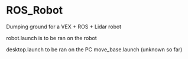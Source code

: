 # ROS_Robot
Dumping ground for a VEX + ROS + Lidar robot

robot.launch is to be ran on the robot

desktop.launch to be ran on the PC
move_base.launch (unknown so far)

